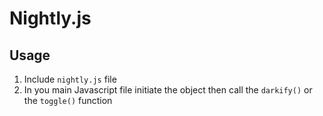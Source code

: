 # Nightly.js

## Usage

1. Include `nightly.js` file
2. In you main Javascript file initiate the object then call the `darkify()` or the `toggle()` function
